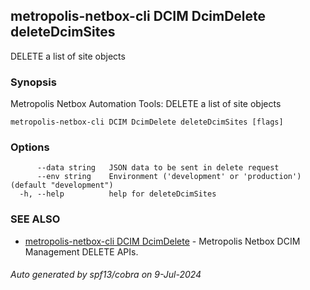 ## metropolis-netbox-cli DCIM DcimDelete deleteDcimSites

DELETE a list of site objects

### Synopsis


Metropolis Netbox Automation Tools:
  DELETE a list of site objects

```
metropolis-netbox-cli DCIM DcimDelete deleteDcimSites [flags]
```

### Options

```
      --data string   JSON data to be sent in delete request
      --env string    Environment ('development' or 'production') (default "development")
  -h, --help          help for deleteDcimSites
```

### SEE ALSO

* [metropolis-netbox-cli DCIM DcimDelete]()	 - Metropolis Netbox DCIM Management DELETE APIs.

###### Auto generated by spf13/cobra on 9-Jul-2024
